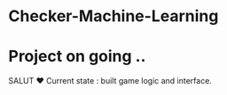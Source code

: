 # Checker-Machine-Learning

 # Project on going ..
 SALUT ❤
 Current state : built game logic and interface.
